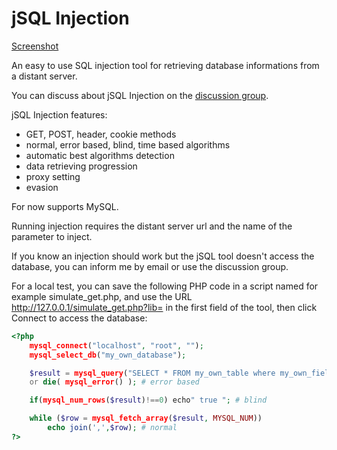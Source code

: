 jSQL Injection
==============

[Screenshot](https://sites.google.com/site/jsqlinjection/_/rsrc/1350152856008/home/images/screenshot.png)

An easy to use SQL injection tool for retrieving database informations from a distant server. 

You can discuss about jSQL Injection on the [discussion group](https://groups.google.com/d/forum/jsql-injection).

jSQL Injection features:
  * GET, POST, header, cookie methods
  * normal, error based, blind, time based algorithms
  * automatic best algorithms detection
  * data retrieving progression
  * proxy setting
  * evasion

For now supports MySQL.

Running injection requires the distant server url and the name of the parameter to inject.

If you know an injection should work but the jSQL tool doesn't access the database, you can inform me by email or use the discussion group.

For a local test, you can save the following PHP code in a script named for example simulate_get.php, and use the URL http://127.0.0.1/simulate_get.php?lib= in the first field of the tool, then click Connect to access the database:
```php
<?php
    mysql_connect("localhost", "root", "");
    mysql_select_db("my_own_database");

    $result = mysql_query("SELECT * FROM my_own_table where my_own_field = {$_GET['lib']}") # time based
    or die( mysql_error() ); # error based

    if(mysql_num_rows($result)!==0) echo" true "; # blind

    while ($row = mysql_fetch_array($result, MYSQL_NUM))
        echo join(',',$row); # normal
?>
```